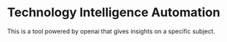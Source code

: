 # Technology Intelligence Automation
This is a tool powered by openai that gives insights on a specific subject.
